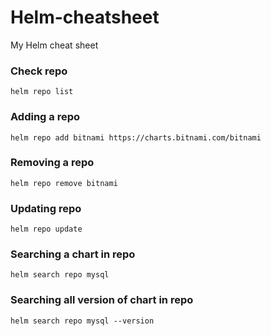 # Helm-cheatsheet
My Helm cheat sheet
### Check repo
```
helm repo list
```
### Adding a repo
```
helm repo add bitnami https://charts.bitnami.com/bitnami
```
### Removing a repo
```
helm repo remove bitnami
```
### Updating repo 
```
helm repo update
```
### Searching a chart in repo
```
helm search repo mysql
```
### Searching all version of chart in repo
```
helm search repo mysql --version
```
